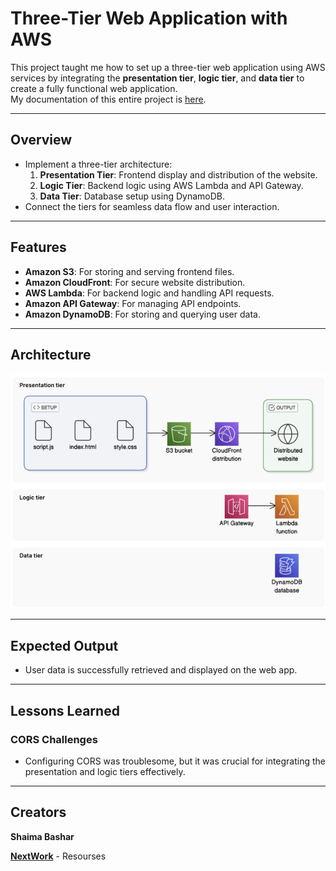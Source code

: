 #  Three-Tier Web Application with AWS

This project taught me how to set up a three-tier web application using AWS services by integrating the **presentation tier**, **logic tier**, and **data tier** to create a fully functional web application.  
My documentation of this entire project is [here](https://github.com/ShaimaBB/AWS-projects/blob/12a97505acb5fba18eaece7de760a4279bc8228c/AWS%20Three.pdf).

---

##  Overview

- Implement a three-tier architecture:
  1. **Presentation Tier**: Frontend display and distribution of the website.
  2. **Logic Tier**: Backend logic using AWS Lambda and API Gateway.
  3. **Data Tier**: Database setup using DynamoDB.
- Connect the tiers for seamless data flow and user interaction.

---

##  Features

- **Amazon S3**: For storing and serving frontend files.
- **Amazon CloudFront**: For secure website distribution.
- **AWS Lambda**: For backend logic and handling API requests.
- **Amazon API Gateway**: For managing API endpoints.
- **Amazon DynamoDB**: For storing and querying user data.

---

##  Architecture

![Three-Tier Architecture](https://github.com/ShaimaBB/Three-Tier-Web-Application-with-AWS/blob/62254c988edab23ee623e4f345add6225e42871c/images/Architecture%20Diagram.png)

---

##  Expected Output

- User data is successfully retrieved and displayed on the web app.

---

##  Lessons Learned

###  CORS Challenges
- Configuring CORS was troublesome, but it was crucial for integrating the presentation and logic tiers effectively.

---

##  Creators 

**Shaima Bashar**

**[NextWork](https://learn.nextwork.org/)** - Resourses



